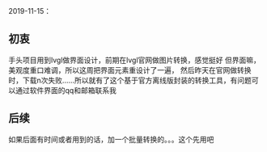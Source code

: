 2019-11-15：

## 初衷

手头项目用到lvgl做界面设计，前期在lvgl官网做图片转换，感觉挺好 但界面嘛，美观度重口难调，所以这周把界面元素重设计了一遍， 然后昨天在官网做转换时，下载n次失败……所以就有了这个基于官方离线版封装的转换工具，有问题可以通过软件界面的qq和邮箱联系我

## 后续

如果后面有时间或者用到的话，加一个批量转换的。。。这个先用吧


